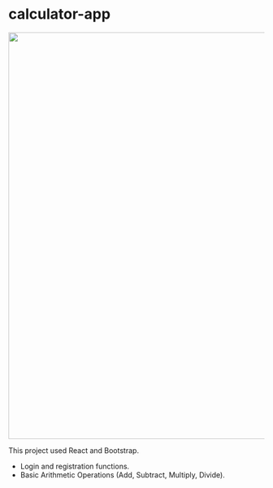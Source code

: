 # calculator-app

<img src = "./presentation.gif" width = "800px" />

This project used React and Bootstrap.

- Login and registration functions.
- Basic Arithmetic Operations (Add, Subtract, Multiply, Divide).
